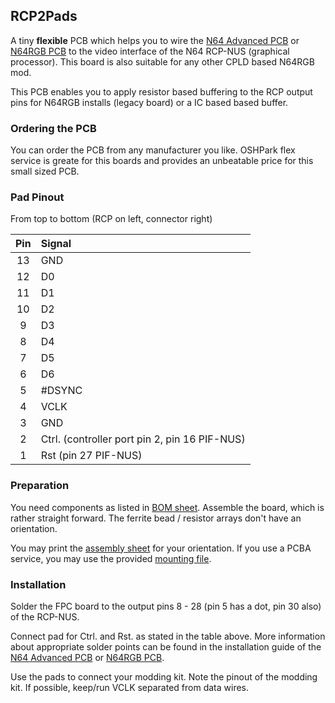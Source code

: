 RCP2Pads
---

A tiny **flexible** PCB which helps you to wire the [N64 Advanced PCB](https://github.com/borti4938/n64adv_pcb) or [N64RGB PCB](https://github.com/borti4938/n64rgb_pcb) to the video interface of the N64 RCP-NUS (graphical processor).
This board is also suitable for any other CPLD based N64RGB mod.

This PCB enables you to apply resistor based buffering to the RCP output pins for N64RGB installs (legacy board) or a IC based based buffer.


### Ordering the PCB

You can order the PCB from any manufacturer you like.
OSHPark flex service is greate for this boards and provides an unbeatable price for this small sized PCB.

### Pad Pinout

From top to bottom (RCP on left, connector right)

| **Pin** | **Signal** |
|:-------:|:-----------|
| 13 | GND |
| 12 | D0 |
| 11 | D1 |
| 10 | D2 |
| 9 | D3 |
| 8 | D4 |
| 7 | D5 |
| 6 | D6 |
| 5 | #DSYNC |
| 4 | VCLK |
| 3 | GND |
| 2 | Ctrl. (controller port pin 2, pin 16 PIF-NUS) |
| 1 | Rst (pin 27 PIF-NUS) |


### Preparation

You need components as listed in [BOM sheet](./doc/RCP2N64RGB_BOM.xlsx).
Assemble the board, which is rather straight forward.
The ferrite bead / resistor arrays don't have an orientation.

You may print the [assembly sheet](./doc/rcp2pads_assembly_sheet_top.pdf) for your orientation.
If you use a PCBA service, you may use the provided [mounting file](./doc/rcp2pads.mnt).


### Installation

Solder the FPC board to the output pins 8 - 28 (pin 5 has a dot, pin 30 also) of the RCP-NUS.

Connect pad for Ctrl. and Rst. as stated in the table above.
More information about appropriate solder points can be found in the installation guide of the [N64 Advanced PCB](https://github.com/borti4938/n64adv_pcb) or [N64RGB PCB](https://github.com/borti4938/n64rgb_pcb).

Use the pads to connect your modding kit.
Note the pinout of the modding kit.
If possible, keep/run VCLK separated from data wires.